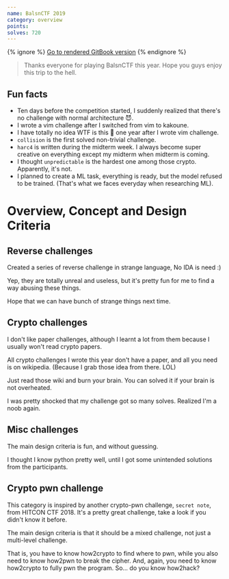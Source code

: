 ```yaml
---
name: BalsnCTF 2019
category: overview
points: 
solves: 720
---
```


{% ignore %}
[Go to rendered GitBook version](https://sasdf.cf/ctf/)
{% endignore %}

> Thanks everyone for playing BalsnCTF this year.
> Hope you guys enjoy this trip to the hell.


## Fun facts
* Ten days before the competition started, I suddenly realized that there's no challenge with normal architecture 😈.
* I wrote a vim challenge after I switched from vim to kakoune.
* I have totally no idea WTF is this 💩 one year after I wrote vim challenge.
* `collision` is the first solved non-trivial challenge.
* `harc4` is written during the midterm week. I always become super creative on everything except my midterm when midterm is coming.
* I thought `unpredictable` is the hardest one among those crypto. Apparently, it's not.
* I planned to create a ML task, everything is ready, but the model refused to be trained. (That's what we faces everyday when researching ML).


# Overview, Concept and Design Criteria
## Reverse challenges
Created a series of reverse challenge in strange language,
No IDA is need :)

Yep, they are totally unreal and useless,
but it's pretty fun for me to find a way abusing these things.

Hope that we can have bunch of strange things next time.

## Crypto challenges
I don't like paper challenges, although I learnt a lot from them because I usually won't read crypto papers.

All crypto challenges I wrote this year don't have a paper,
and all you need is on wikipedia.
(Because I grab those idea from there. LOL)

Just read those wiki and burn your brain.
You can solved it if your brain is not overheated.

I was pretty shocked that my challenge got so many solves.
Realized I'm a noob again.

## Misc challenges
The main design criteria is fun, and without guessing.

I thought I know python pretty well, until I got some unintended solutions from the participants.

## Crypto pwn challenge
This category is inspired by another crypto-pwn challenge, `secret note`, from HITCON CTF 2018.
It's a pretty great challenge, take a look if you didn't know it before.

The main design criteria is that it should be a mixed challenge,
not just a multi-level challenge.

That is, you have to know how2crypto to find where to pwn,
while you also need to know how2pwn to break the cipher.
And, again, you need to know how2crypto to fully pwn the program.
So... do you know how2hack?
